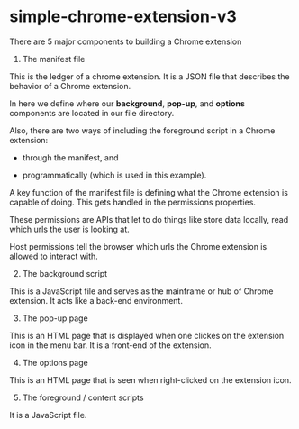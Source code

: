 # simple-chrome-extension-v3

There are 5 major components to building a Chrome extension

1. The manifest file

This is the ledger of a chrome extension. It is a JSON file that describes the behavior of a Chrome extension.

In here we define where our **background**, **pop-up**, and **options** components are located in our file directory.

Also, there are two ways of including the foreground script in a Chrome extension:

- through the manifest, and

- programmatically (which is used in this example).

A key function of the manifest file is defining what the Chrome extension is capable of doing. This gets handled in the permissions properties.

These permissions are APIs that let to do things like store data locally, read which urls the user is looking at.

Host permissions tell the browser which urls the Chrome extension is allowed to interact with.

2. The background script

This is a JavaScript file and serves as the mainframe or hub of Chrome extension. It acts like a back-end environment.

3. The pop-up page

This is an HTML page that is displayed when one clickes on the extension icon in the menu bar. It is a front-end of the extension.

4. The options page

This is an HTML page that is seen when right-clicked on the extension icon.

5. The foreground / content scripts

It is a JavaScript file.
